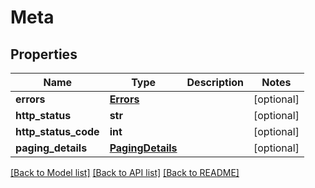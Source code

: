 # Meta

## Properties
Name | Type | Description | Notes
------------ | ------------- | ------------- | -------------
**errors** | [**Errors**](Errors.md) |  | [optional] 
**http_status** | **str** |  | [optional] 
**http_status_code** | **int** |  | [optional] 
**paging_details** | [**PagingDetails**](PagingDetails.md) |  | [optional] 

[[Back to Model list]](../README.md#documentation-for-models) [[Back to API list]](../README.md#documentation-for-api-endpoints) [[Back to README]](../README.md)


